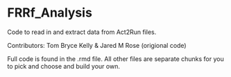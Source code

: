 # FRRf_Analysis
Code to read in and extract data from Act2Run files. 

Contributors: Tom Bryce Kelly & Jared M Rose (origional code)

Full code is found in the .rmd file. All other files are separate chunks for you to pick and choose and build your own. 
